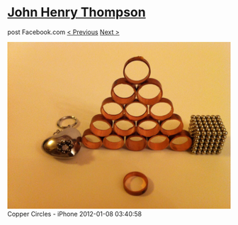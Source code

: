 # [John Henry Thompson](../README.md)
post Facebook.com
[< Previous](2012-01-08-2.md) [Next >](2012-01-08-4.md)

[![](../media/2012-01-08/Copper-Circles-iPhone-2.jpg)](../README.md)
Copper Circles - iPhone
2012-01-08 03:40:58